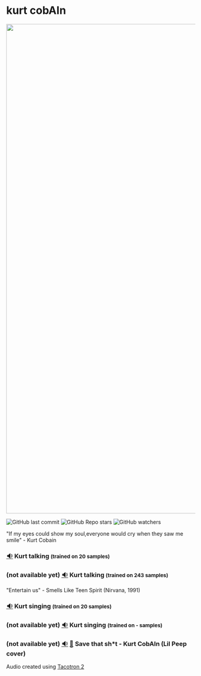 # kurt cobAIn

<p align="center">
<img src="https://github.com/aritzLizoain/kurt_cobAIn/blob/main/Data/kurt.jpeg" width="1300"/>
</p>

![GitHub last commit](https://img.shields.io/github/last-commit/aritzLizoain/kurt_cobAIn)
![GitHub Repo stars](https://img.shields.io/github/stars/aritzLizoain/kurt_cobAIn?style=social)
![GitHub watchers](https://img.shields.io/github/watchers/aritzLizoain/kurt_cobAIn?style=social)

"If my eyes could show my soul,everyone would cry when they saw me smile" - Kurt Cobain

### [:sound:](https://www.dropbox.com/s/5axmqn29thgfuxp/Kurt_speaking_20.wav?dl=0) Kurt talking <span style="font-size:smaller;">(trained on 20 samples)</span>

### (not available yet) [:sound:]() Kurt talking <span style="font-size:smaller;">(trained on 243 samples)</span>

"Entertain us" - Smells Like Teen Spirit (Nirvana, 1991)

### [:sound:](https://www.dropbox.com/s/y850wk3gjvow545/Kurt_singing_20.wav?dl=0) Kurt singing <span style="font-size:smaller;">(trained on 20 samples)</span>

### (not available yet) [:sound:]() Kurt singing <span style="font-size:smaller;">(trained on - samples)</span>

### (not available yet) [:sound:]() [:movie_camera:]() Save that sh*t - Kurt CobAIn (Lil Peep cover)

Audio created using [Tacotron 2](https://github.com/NVIDIA/tacotron2)
